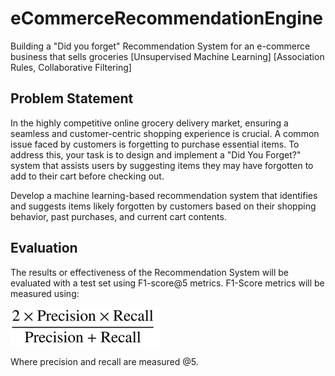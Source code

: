# eCommerceRecommendationEngine
Building a "Did you forget" Recommendation System for an e-commerce business that sells groceries [Unsupervised Machine Learning] [Association Rules, Collaborative Filtering]

## Problem Statement

In the highly competitive online grocery delivery market, ensuring a seamless and customer-centric shopping experience is crucial. A common issue faced by customers is forgetting to purchase essential items. To address this, your task is to design and implement a "Did You Forget?" system that assists users by suggesting items they may have forgotten to add to their cart before checking out.

Develop a machine learning-based recommendation system that identifies and suggests items likely forgotten by customers based on their shopping behavior, past purchases, and current cart contents.

## Evaluation

The results or effectiveness of the Recommendation System will be evaluated with a test set using F1-score@5 metrics. F1-Score metrics will be measured using:

![F1 Score Formula](F1-formula.png)

Where precision and recall are measured @5.